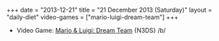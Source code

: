 +++
date = "2013-12-21"
title = "21 December 2013 (Saturday)"
layout = "daily-diet"
video-games = ["mario-luigi-dream-team"]
+++

<ul>
<li class="entry video-games">Video Game: <a href="/video-games/mario-luigi-dream-team">Mario & Luigi: Dream Team</a> {N3DS} /b/</li>
</ul>